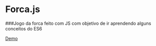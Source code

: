 # Forca.js

###Jogo da forca feito com JS com objetivo de ir aprendendo alguns conceitos do ES6

[Demo](https://mmittmann.github.io/forca-js/)
